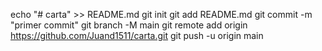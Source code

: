echo "# carta" >> README.md 
git init 
git add README.md 
git commit -m "primer commit" 
git branch -M main 
git remote add origin https://github.com/Juand1511/carta.git
 git push -u origin main
